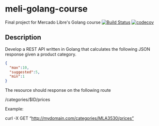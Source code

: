 # meli-golang-course
Final project for Mercado Libre's Golang course
[![Build Status](https://travis-ci.org/froasio/meli-golang-course.svg?branch=master)](https://travis-ci.org/froasio/meli-golang-course)
[![codecov](https://codecov.io/gh/froasio/meli-golang-course/branch/master/graph/badge.svg)](https://codecov.io/gh/froasio/meli-golang-course)

## Description
Develop a REST API written in Golang that calculates the following JSON response given a product category.
```json
{
  "max":10,
  "suggested":5,
  "min":1
}
```
The resource should response on the following route

/categories/$ID/prices

Example:

curl -X GET “http://mydomain.com/categories/MLA3530/prices”

